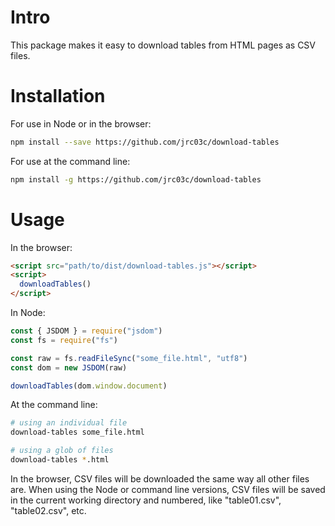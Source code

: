 # Intro

This package makes it easy to download tables from HTML pages as CSV files.

# Installation

For use in Node or in the browser:

```bash
npm install --save https://github.com/jrc03c/download-tables
```

For use at the command line:

```bash
npm install -g https://github.com/jrc03c/download-tables
```

# Usage

In the browser:

```html
<script src="path/to/dist/download-tables.js"></script>
<script>
  downloadTables()
</script>
```

In Node:

```js
const { JSDOM } = require("jsdom")
const fs = require("fs")

const raw = fs.readFileSync("some_file.html", "utf8")
const dom = new JSDOM(raw)

downloadTables(dom.window.document)
```

At the command line:

```bash
# using an individual file
download-tables some_file.html

# using a glob of files
download-tables *.html
```

In the browser, CSV files will be downloaded the same way all other files are. When using the Node or command line versions, CSV files will be saved in the current working directory and numbered, like "table01.csv", "table02.csv", etc.
